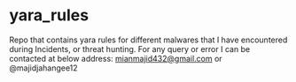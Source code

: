 # yara_rules
Repo that contains yara rules for different malwares that I have encountered during Incidents, or threat hunting.
For any query or error I can be contacted at below address:
mianmajid432@gmail.com or @majidjahangee12

